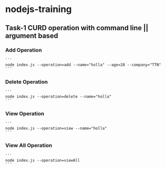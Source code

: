 # nodejs-training

## Task-1 CURD operation with command line || argument based

### Add Operation
    ```
    node index.js --operation=add --name="holla" --age=28 --company="TTN"
    ```

### Delete Operation
    ```
    node index.js --operation=delete --name="holla"
    ```

### View Operation
    ```
    node index.js --operation=view --name="holla"
    ```

### View All Operation
    ```
    node index.js --operation=viewAll
    ```

